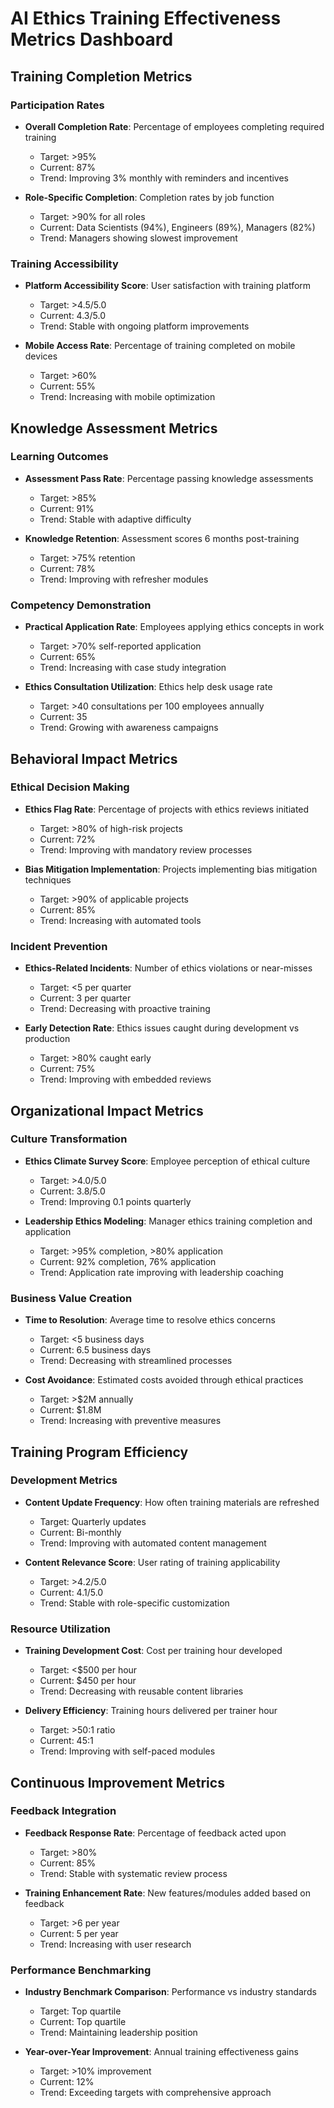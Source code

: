 # AI Ethics Training Effectiveness Metrics Dashboard

## Training Completion Metrics

### Participation Rates
- **Overall Completion Rate**: Percentage of employees completing required training
  - Target: >95%
  - Current: 87%
  - Trend: Improving 3% monthly with reminders and incentives

- **Role-Specific Completion**: Completion rates by job function
  - Target: >90% for all roles
  - Current: Data Scientists (94%), Engineers (89%), Managers (82%)
  - Trend: Managers showing slowest improvement

### Training Accessibility
- **Platform Accessibility Score**: User satisfaction with training platform
  - Target: >4.5/5.0
  - Current: 4.3/5.0
  - Trend: Stable with ongoing platform improvements

- **Mobile Access Rate**: Percentage of training completed on mobile devices
  - Target: >60%
  - Current: 55%
  - Trend: Increasing with mobile optimization

## Knowledge Assessment Metrics

### Learning Outcomes
- **Assessment Pass Rate**: Percentage passing knowledge assessments
  - Target: >85%
  - Current: 91%
  - Trend: Stable with adaptive difficulty

- **Knowledge Retention**: Assessment scores 6 months post-training
  - Target: >75% retention
  - Current: 78%
  - Trend: Improving with refresher modules

### Competency Demonstration
- **Practical Application Rate**: Employees applying ethics concepts in work
  - Target: >70% self-reported application
  - Current: 65%
  - Trend: Increasing with case study integration

- **Ethics Consultation Utilization**: Ethics help desk usage rate
  - Target: >40 consultations per 100 employees annually
  - Current: 35
  - Trend: Growing with awareness campaigns

## Behavioral Impact Metrics

### Ethical Decision Making
- **Ethics Flag Rate**: Percentage of projects with ethics reviews initiated
  - Target: >80% of high-risk projects
  - Current: 72%
  - Trend: Improving with mandatory review processes

- **Bias Mitigation Implementation**: Projects implementing bias mitigation techniques
  - Target: >90% of applicable projects
  - Current: 85%
  - Trend: Increasing with automated tools

### Incident Prevention
- **Ethics-Related Incidents**: Number of ethics violations or near-misses
  - Target: <5 per quarter
  - Current: 3 per quarter
  - Trend: Decreasing with proactive training

- **Early Detection Rate**: Ethics issues caught during development vs production
  - Target: >80% caught early
  - Current: 75%
  - Trend: Improving with embedded reviews

## Organizational Impact Metrics

### Culture Transformation
- **Ethics Climate Survey Score**: Employee perception of ethical culture
  - Target: >4.0/5.0
  - Current: 3.8/5.0
  - Trend: Improving 0.1 points quarterly

- **Leadership Ethics Modeling**: Manager ethics training completion and application
  - Target: >95% completion, >80% application
  - Current: 92% completion, 76% application
  - Trend: Application rate improving with leadership coaching

### Business Value Creation
- **Time to Resolution**: Average time to resolve ethics concerns
  - Target: <5 business days
  - Current: 6.5 business days
  - Trend: Decreasing with streamlined processes

- **Cost Avoidance**: Estimated costs avoided through ethical practices
  - Target: >$2M annually
  - Current: $1.8M
  - Trend: Increasing with preventive measures

## Training Program Efficiency

### Development Metrics
- **Content Update Frequency**: How often training materials are refreshed
  - Target: Quarterly updates
  - Current: Bi-monthly
  - Trend: Improving with automated content management

- **Content Relevance Score**: User rating of training applicability
  - Target: >4.2/5.0
  - Current: 4.1/5.0
  - Trend: Stable with role-specific customization

### Resource Utilization
- **Training Development Cost**: Cost per training hour developed
  - Target: <$500 per hour
  - Current: $450 per hour
  - Trend: Decreasing with reusable content libraries

- **Delivery Efficiency**: Training hours delivered per trainer hour
  - Target: >50:1 ratio
  - Current: 45:1
  - Trend: Improving with self-paced modules

## Continuous Improvement Metrics

### Feedback Integration
- **Feedback Response Rate**: Percentage of feedback acted upon
  - Target: >80%
  - Current: 85%
  - Trend: Stable with systematic review process

- **Training Enhancement Rate**: New features/modules added based on feedback
  - Target: >6 per year
  - Current: 5 per year
  - Trend: Increasing with user research

### Performance Benchmarking
- **Industry Benchmark Comparison**: Performance vs industry standards
  - Target: Top quartile
  - Current: Top quartile
  - Trend: Maintaining leadership position

- **Year-over-Year Improvement**: Annual training effectiveness gains
  - Target: >10% improvement
  - Current: 12%
  - Trend: Exceeding targets with comprehensive approach